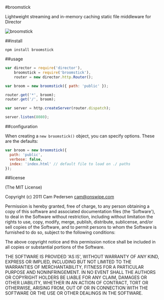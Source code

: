 #broomstick

Lightweight streaming and in-memory caching static file middleware for Director

![broomstick](http://i.imgur.com/B2UpG.jpg)

##install

    npm install broomstick

##usage

````javascript
var director = require('director'),
    broomstick = require('broomstick'),
    router = new director.http.Router();

var broom = new broomstick({ path: 'public' });

router.get('*', broom);
router.get('/', broom);

var server = http.createServer(router.dispatch);

server.listen(8080);
````

##configuration

When creating a `new broomstick()` object, you can specify options. These are the defaults:

````javascript
var broom = new broomstick({
  path: 'public',
  verbose: false,
  index: 'index.html' // default file to load on ./ paths
});
````

##license

(The MIT License)

Copyright (c) 2011 Cam Pedersen <cam@onswipe.com>

Permission is hereby granted, free of charge, to any person obtaining a copy of this software and associated documentation files (the 'Software'), to deal in the Software without restriction, including without limitation the rights to use, copy, modify, merge, publish, distribute, sublicense, and/or sell copies of the Software, and to permit persons to whom the Software is furnished to do so, subject to the following conditions:

The above copyright notice and this permission notice shall be included in all copies or substantial portions of the Software.

THE SOFTWARE IS PROVIDED 'AS IS', WITHOUT WARRANTY OF ANY KIND, EXPRESS OR IMPLIED, INCLUDING BUT NOT LIMITED TO THE WARRANTIES OF MERCHANTABILITY, FITNESS FOR A PARTICULAR PURPOSE AND NONINFRINGEMENT. IN NO EVENT SHALL THE AUTHORS OR COPYRIGHT HOLDERS BE LIABLE FOR ANY CLAIM, DAMAGES OR OTHER LIABILITY, WHETHER IN AN ACTION OF CONTRACT, TORT OR OTHERWISE, ARISING FROM, OUT OF OR IN CONNECTION WITH THE SOFTWARE OR THE USE OR OTHER DEALINGS IN THE SOFTWARE.

